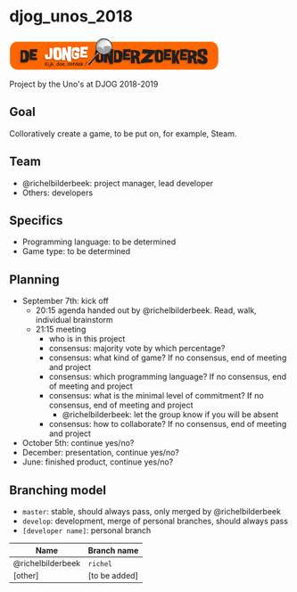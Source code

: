 # djog_unos_2018

![DJOG logo](Djog.png)

Project by the Uno's at DJOG 2018-2019

## Goal

Colloratively create a game, to be put on, for example, Steam.

## Team

 * @richelbilderbeek: project manager, lead developer
 * Others: developers 

## Specifics

 * Programming language: to be determined
 * Game type: to be determined

## Planning

 * September 7th: kick off
   * 20:15 agenda handed out by @richelbilderbeek. Read, walk, individual brainstorm
   * 21:15 meeting
     * who is in this project
     * consensus: majority vote by which percentage? 
     * consensus: what kind of game? If no consensus, end of meeting and project 
     * consensus: which programming language? If no consensus, end of meeting and project 
     * consensus: what is the minimal level of commitment? If no consensus, end of meeting and project 
       * @richelbilderbeek: let the group know if you will be absent
     * consensus: how to collaborate? If no consensus, end of meeting and project
 * October 5th: continue yes/no?
 * December: presentation, continue yes/no?
 * June: finished product, continue yes/no?

## Branching model

 * `master`: stable, should always pass, only merged by @richelbilderbeek
 * `develop`: development, merge of personal branches, should always pass
 * `[developer name]`: personal branch

Name|Branch name
---|---
@richelbilderbeek|`richel`
[other]|[to be added]